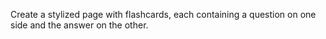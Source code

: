 Create a stylized page with flashcards, each containing a question on one side and the answer on the other.
